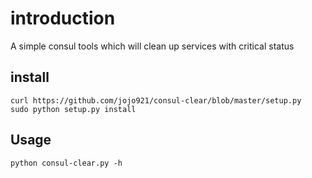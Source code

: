 # introduction

A simple consul tools which will clean up services with critical status

## install
```
curl https://github.com/jojo921/consul-clear/blob/master/setup.py
sudo python setup.py install
```
## Usage
```
python consul-clear.py -h
```
